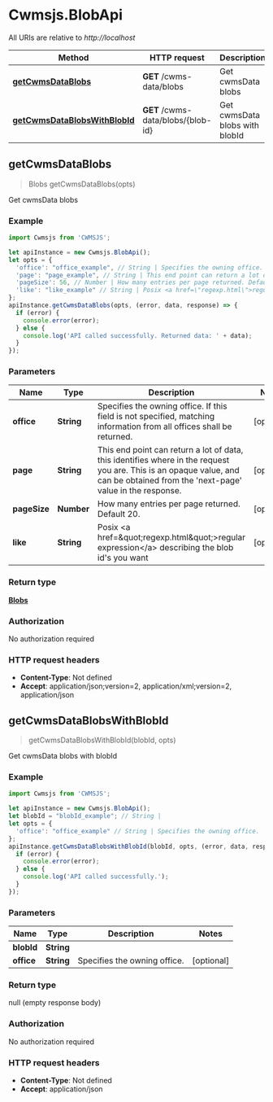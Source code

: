 # Cwmsjs.BlobApi

All URIs are relative to *http://localhost*

Method | HTTP request | Description
------------- | ------------- | -------------
[**getCwmsDataBlobs**](BlobApi.md#getCwmsDataBlobs) | **GET** /cwms-data/blobs | Get cwmsData blobs
[**getCwmsDataBlobsWithBlobId**](BlobApi.md#getCwmsDataBlobsWithBlobId) | **GET** /cwms-data/blobs/{blob-id} | Get cwmsData blobs with blobId



## getCwmsDataBlobs

> Blobs getCwmsDataBlobs(opts)

Get cwmsData blobs

### Example

```javascript
import Cwmsjs from 'CWMSJS';

let apiInstance = new Cwmsjs.BlobApi();
let opts = {
  'office': "office_example", // String | Specifies the owning office. If this field is not specified, matching information from all offices shall be returned.
  'page': "page_example", // String | This end point can return a lot of data, this identifies where in the request you are. This is an opaque value, and can be obtained from the 'next-page' value in the response.
  'pageSize': 56, // Number | How many entries per page returned. Default 20.
  'like': "like_example" // String | Posix <a href=\"regexp.html\">regular expression</a> describing the blob id's you want
};
apiInstance.getCwmsDataBlobs(opts, (error, data, response) => {
  if (error) {
    console.error(error);
  } else {
    console.log('API called successfully. Returned data: ' + data);
  }
});
```

### Parameters


Name | Type | Description  | Notes
------------- | ------------- | ------------- | -------------
 **office** | **String**| Specifies the owning office. If this field is not specified, matching information from all offices shall be returned. | [optional] 
 **page** | **String**| This end point can return a lot of data, this identifies where in the request you are. This is an opaque value, and can be obtained from the &#39;next-page&#39; value in the response. | [optional] 
 **pageSize** | **Number**| How many entries per page returned. Default 20. | [optional] 
 **like** | **String**| Posix &lt;a href&#x3D;\&quot;regexp.html\&quot;&gt;regular expression&lt;/a&gt; describing the blob id&#39;s you want | [optional] 

### Return type

[**Blobs**](Blobs.md)

### Authorization

No authorization required

### HTTP request headers

- **Content-Type**: Not defined
- **Accept**: application/json;version=2, application/xml;version=2, application/json


## getCwmsDataBlobsWithBlobId

> getCwmsDataBlobsWithBlobId(blobId, opts)

Get cwmsData blobs with blobId

### Example

```javascript
import Cwmsjs from 'CWMSJS';

let apiInstance = new Cwmsjs.BlobApi();
let blobId = "blobId_example"; // String | 
let opts = {
  'office': "office_example" // String | Specifies the owning office.
};
apiInstance.getCwmsDataBlobsWithBlobId(blobId, opts, (error, data, response) => {
  if (error) {
    console.error(error);
  } else {
    console.log('API called successfully.');
  }
});
```

### Parameters


Name | Type | Description  | Notes
------------- | ------------- | ------------- | -------------
 **blobId** | **String**|  | 
 **office** | **String**| Specifies the owning office. | [optional] 

### Return type

null (empty response body)

### Authorization

No authorization required

### HTTP request headers

- **Content-Type**: Not defined
- **Accept**: application/json

